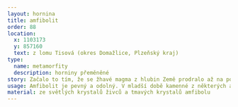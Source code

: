 ```yaml
---
layout: hornina
title: amfibolit
order: 88
location:
  x: 1103173
  y: 857160
  text: z lomu Tisová (okres Domažlice, Plzeňský kraj)
type:
  name: metamorfity
  description: horniny přeměněné
story: Začalo to tím, že se žhavé magma z hlubin Země prodralo až na povrch. Nevíme přesně, kdy se to stalo - jisté je, že to muselo být dříve než v devonu. Vznikaly vulkány, z nichž při erupcích vytékala láva a vyletovaly sopečné bomby a prach. Magma bylo bazické - obsahovalo málo SiO2. Ztuhnutím lávy proto vznikaly bazaltoidní horniny (čediče a čedičům podobné). Ze sopečných bomb a popela vznikaly bazické tufy. Pozdějí nastalo vrásnění, které zatlačilo vyvřeliny hluboko pod povrch Země, kde je vysoká teplota a velký tlak. Hornina se novým podmínkám přizpůsobila - změnilo se její minerální složení a struktura - vzniknul amfibolit.
usage: Amfibolit je pevný a odolný. V mladší době kamenné z některých amfibolitů lidé vyráběli sekery a další nástroje. Dnes se amfibolit používá většinou jako stavební kámen. Těží se v lomu, drtí se na menší kousky, které se pak třídí podle velikosti. Přidává se do betonových a asfaltových směsí pro stavební účely. 
material: ze světlých krystalů živců a tmavých krystalů amfibolu
---
```


